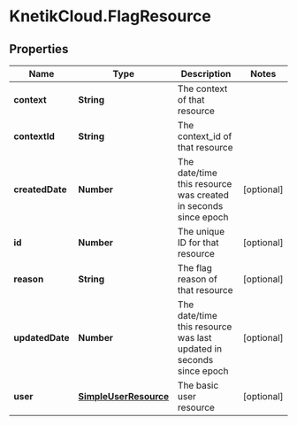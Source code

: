 # KnetikCloud.FlagResource

## Properties
Name | Type | Description | Notes
------------ | ------------- | ------------- | -------------
**context** | **String** | The context of that resource | 
**contextId** | **String** | The context_id of that resource | 
**createdDate** | **Number** | The date/time this resource was created in seconds since epoch | [optional] 
**id** | **Number** | The unique ID for that resource | [optional] 
**reason** | **String** | The flag reason of that resource | [optional] 
**updatedDate** | **Number** | The date/time this resource was last updated in seconds since epoch | [optional] 
**user** | [**SimpleUserResource**](SimpleUserResource.md) | The basic user resource | [optional] 


